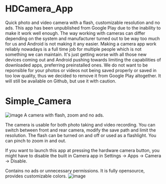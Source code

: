 # HDCamera_App
Quick photo and video camera with a flash, customizable resolution and no ads.
This app has been unpublished from Google Play due to the inability to make it work well enough. The way working with cameras can differ depending on the system and manufacturer turned out to be way too much for us and Android is not making it any easier. Making a camera app work reliably nowadays is a full time job for multiple people which is not something we can maintain. It's just getting worse with all those new devices coming out and Android pushing towards limiting the capabilities of downloaded apps, preferring preinstalled ones. We do not want to be reponsible for your photos or videos not being saved properly or saved in too low quality, thus we decided to remove it from Google Play altogether. It will still be available on Github, but use it with caution.

# Simple_Camera

![image](https://user-images.githubusercontent.com/99715578/174492635-78ad9345-941f-496d-a7dd-bedd5cb251b9.png)
A camera with flash, zoom and no ads.

The camera is usable for both photo taking and video recording. You can switch between front and rear camera, modify the save path and limit the resolution. The flash can be turned on and off or used as a flashlight. You can pinch to zoom in and out.

If you want to launch this app at pressing the hardware camera button, you might have to disable the built in Camera app in Settings -> Apps -> Camera -> Disable.

Contains no ads or unnecessary permissions. It is fully opensource, provides customizable colors.
![image](https://user-images.githubusercontent.com/99715578/174492749-fbcb9c13-703d-4864-a987-6cab66f0e7ba.png)


